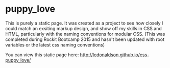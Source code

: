 # puppy_love

This is purely a static page. It was created as a project to see how closely I could match an exsiting markup design, and show off my skills in CSS and HTML, particularly with the naming conventions for modular CSS. (This was completed during Rockit Bootcamp 2015 and hasn't been updated with root variables or the latest css naming conventions)

You can view this static page here: http://lcdonaldson.github.io/css-puppy_love/

